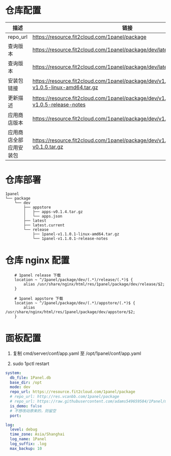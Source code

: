# 仓库配置

描述 | 链接
---|---
repo_url | https://resource.fit2cloud.com/1panel/package
查询版本 | https://resource.fit2cloud.com/1panel/package/dev/latest
查询版本 | https://resource.fit2cloud.com/1panel/package/dev/latest.current
安装包链接 | https://resource.fit2cloud.com/1panel/package/dev/v1.0.5/release/1panel-v1.0.5-linux-amd64.tar.gz
更新描述 | https://resource.fit2cloud.com/1panel/package/dev/v1.0.5/release/1panel-v1.0.5-release-notes
应用商店版本 | https://resource.fit2cloud.com/1panel/package/dev/v1.0.5/appstore/apps.json
应用商店全部应用安装包 | https://resource.fit2cloud.com/1panel/package/dev/v1.0.5/appstore/apps-v0.1.0.tar.gz

# 仓库部署

```
1panel
└── package
    └── dev
        ├── appstore
        │   ├── apps-v0.1.4.tar.gz
        │   └── apps.json
        ├── latest
        ├── latest.current
        └── release
            ├── 1panel-v1.1.0.1-linux-amd64.tar.gz
            └── 1panel-v1.1.0.1-release-notes
```

# 仓库 nginx 配置

```nginx
    # 1panel release 下载
    location ~ ^/1panel/package/dev/(.*)/release/(.*)$ {
        alias /usr/share/nginx/html/res/1panel/package/dev/release/$2;
    }

    # 1panel appstore 下载
    location ~ ^/1panel/package/dev/(.*)/appstore/(.*)$ {
        alias /usr/share/nginx/html/res/1panel/package/dev/appstore/$2;
    }
```

# 面板配置

1. 复制 cmd/server/conf/app.yaml 至 /opt/1panel/conf/app.yaml

2. sudo 1pctl restart 

```yaml
system:
  db_file: 1Panel.db
  base_dir: /opt
  mode: dev
  repo_url: https://resource.fit2cloud.com/1panel/package
  # repo_url: http://res.vcanbb.com/1panel/package
  # repo_url: https://raw.githubusercontent.com/adams549659584/1Panel/my-dev/package  
  is_demo: false
  # 不想改动原来的，则留空
  port: 

log:
  level: debug
  time_zone: Asia/Shanghai
  log_name: 1Panel
  log_suffix: .log
  max_backup: 10
```
